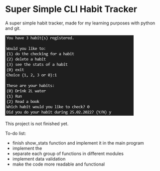 # Super Simple CLI Habit Tracker
A super simple habit tracker, made for my learning purposes with python and git.

![Example](https://github.com/attrindade/simple-habit-tracker/raw/main/example.PNG)

This project is not finished yet.

To-do list:
* finish show_stats function and implement it in the main program
* implement the 
* separate each group of functions in different modules
* implement data validation
* make the code more readable and functional
